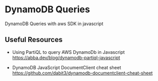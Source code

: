 # DynamoDB Queries
DynamoDB Queries with aws SDK in javascript 

## Useful Resources

- Using PartiQL to query AWS DynamoDb in Javascript
  https://abba.dev/blog/dynamodb-partiql-javascript

- DynamoDB JavaScript DocumentClient cheat sheet
  https://github.com/dabit3/dynamodb-documentclient-cheat-sheet
